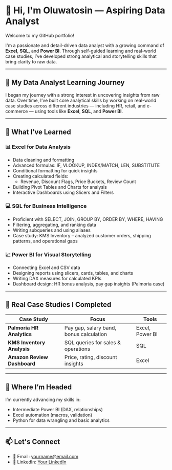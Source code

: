 
# 👋 Hi, I'm Oluwatosin — Aspiring Data Analyst

Welcome to my GitHub portfolio!

I'm a passionate and detail-driven data analyst with a growing command of **Excel**, **SQL**, and **Power BI**. Through self-guided learning and real-world case studies, I’ve developed strong analytical and storytelling skills that bring clarity to raw data.

---

## 🧭 My Data Analyst Learning Journey

I began my journey with a strong interest in uncovering insights from raw data. Over time, I’ve built core analytical skills by working on real-world case studies across different industries — including HR, retail, and e-commerce — using tools like **Excel**, **SQL**, and **Power BI**.

---

## 🧠 What I’ve Learned

### 📊 Excel for Data Analysis
- Data cleaning and formatting
- Advanced formulas: IF, VLOOKUP, INDEX/MATCH, LEN, SUBSTITUTE
- Conditional formatting for quick insights
- Creating calculated fields:
  - Revenue, Discount Flags, Price Buckets, Review Count
- Building Pivot Tables and Charts for analysis
- Interactive Dashboards using Slicers and Filters

### 💻 SQL for Business Intelligence
- Proficient with SELECT, JOIN, GROUP BY, ORDER BY, WHERE, HAVING
- Filtering, aggregating, and ranking data
- Writing subqueries and using aliases
- Case study: KMS Inventory – analyzed customer orders, shipping patterns, and operational gaps

### 📈 Power BI for Visual Storytelling
- Connecting Excel and CSV data
- Designing reports using slicers, cards, tables, and charts
- Writing DAX measures for calculated KPIs
- Dashboard design: HR bonus analysis, pay gap insights (Palmoria case)

---

## 🧪 Real Case Studies I Completed

| Case Study | Focus | Tools |
|------------|-------|-------|
| **Palmoria HR Analytics** | Pay gap, salary band, bonus calculation | Excel, Power BI |
| **KMS Inventory Analysis** | SQL queries for sales & operations | SQL |
| **Amazon Review Dashboard** | Price, rating, discount insights | Excel |

---

## 🚀 Where I’m Headed

I’m currently advancing my skills in:
- Intermediate Power BI (DAX, relationships)
- Excel automation (macros, validation)
- Python for data wrangling and basic analytics

---

## 📫 Let's Connect

- 📧 Email: yourname@email.com
- 🔗 LinkedIn: [Your LinkedIn](https://linkedin.com/in/yourname)
